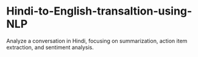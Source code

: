 # Hindi-to-English-transaltion-using-NLP
Analyze a conversation in Hindi, focusing on summarization, action item extraction, and sentiment analysis.
